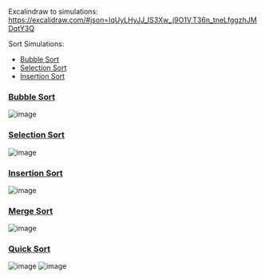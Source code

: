 Excalindraw to simulations: https://excalidraw.com/#json=IqUyLHyJJ_IS3Xw_j9O1V,T36n_tneLfggzhJMDqtY3Q

Sort Simulations:
- [Bubble Sort](./simulations.md#bubble-sort)
- [Selection Sort](./simulations.md#selection-sort)
- [Insertion Sort](./simulations.md#insertion-sort)

### [Bubble Sort](./bubble-sort.c)
![image](https://github.com/Luisgustavom1/data-structures-and-algorithms/assets/65229051/fa47cc67-d399-4786-8d8e-e442e8bb3922)

### [Selection Sort](./selection-sort.c)
![image](https://github.com/Luisgustavom1/data-structures-and-algorithms/assets/65229051/de1fabba-a187-465a-a164-b5f4a26c8f08)

### [Insertion Sort](./insertion-sort.c)
![image](https://github.com/Luisgustavom1/data-structures-and-algorithms/assets/65229051/704b66fc-4e9e-4801-b0b0-68d7eb9ade91)

### [Merge Sort](./merge-sort.c)
![image](https://github.com/Luisgustavom1/data-structures-and-algorithms/assets/65229051/a737851d-db08-44c9-8aab-242a062034a9)

### [Quick Sort](./quick-sort.c)
![image](https://github.com/Luisgustavom1/data-structures-and-algorithms/assets/65229051/4c2a053e-04db-4973-aa36-248d03f7a450)
![image](https://github.com/Luisgustavom1/data-structures-and-algorithms/assets/65229051/817df08e-ff2e-478a-a43d-689843d2b21c)
